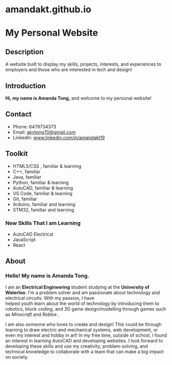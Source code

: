 # amandakt.github.io
# My Personal Website

## Description
A website built to display my skills, projects, interests, and experiences to employers and those who are interested in tech and design!

## Introduction

**Hi, my name is Amanda Tong,** and welcome to my personal website!

## Contact
 
- Phone: 6479734373
- Email: akytong70@gmail.com
- LinkedIn: www.linkedin.com/in/amandakt19 

## Toolkit

- HTML5/CSS , familiar & learning</li>
- C++, familiar
- Java, familiar 
- Python, familiar & learning 
- AutoCAD, familiar & learning
- VS Code, familiar & learning 
- Git, familiar
- Arduino, familiar and learning 
- STM32, familiar and learning 

### New Skills That I am Learning
                          
 - AutoCAD Electrical
 - JavaScript 
 - React 
 
## About

### Hello! My name is Amanda Tong. 

I am an <b>Electrical Engineering </b> student studying at the <b> University of Waterloo</b>. 
I'm a problem solver and am passionate about technology and electrical circuits. With my passion, I have  
helped youth learn about the world of technology by introducing them to robotics, block coding, and 3D game design/modelling 
through games such as <em>Minecraft</em> and <em> Roblox </em>. 



I am also someone who loves to create and design! This could be through learning to draw electric and mechanical systems, 
web development, or even my interest and hobby in art! In my free time, outside of school, I found an interest in learning AutoCAD 
and developing websites. I look forward to developing these skills and use my creativity, problem-solving, and technical knowledge 
to collaborate with a team that can make a big impact on society.


